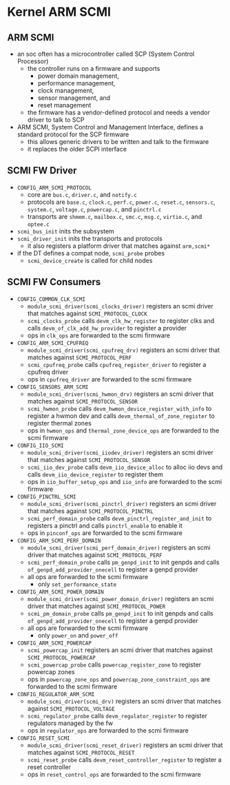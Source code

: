 Kernel ARM SCMI
===============

## ARM SCMI

- an soc often has a microcontroller called SCP (System Control Processor)
  - the controller runs on a firmware and supports
    - power domain management,
    - performance management,
    - clock management,
    - sensor management, and
    - reset management
  - the firmware has a vendor-defined protocol and needs a vendor driver to
    talk to SCP
- ARM SCMI, System Control and Management Interface, defines a standard
  protocol for the SCP firmware
  - this allows generic drivers to be written and talk to the firmware
  - it replaces the older SCPI interface

## SCMI FW Driver

- `CONFIG_ARM_SCMI_PROTOCOL`
  - core are `bus.c`, `driver.c`, and `notify.c`
  - protocols are `base.c`, `clock.c`, `perf.c`, `power.c`, `reset.c`,
    `sensors.c`, `system.c`, `voltage.c`, `powercap.c`, and `pinctrl.c`
  - transports are `shmem.c`, `mailbox.c`, `smc.c`, `msg.c`, `virtio.c`, and
    `optee.c`
- `scmi_bus_init` inits the subsystem
- `scmi_driver_init` inits the transports and protocols
  - it also registers a platform driver that matches against `arm,scmi*`
- if the DT defines a compat node, `scmi_probe` probes
  - `scmi_device_create` is called for child nodes

## SCMI FW Consumers

- `CONFIG_COMMON_CLK_SCMI`
  - `module_scmi_driver(scmi_clocks_driver)` registers an scmi driver
    that matches against `SCMI_PROTOCOL_CLOCK`
  - `scmi_clocks_probe` calls `devm_clk_hw_register` to register clks and
    calls `devm_of_clk_add_hw_provider` to register a provider
  - ops in `clk_ops` are forwarded to the scmi firmware
- `CONFIG_ARM_SCMI_CPUFREQ`
  - `module_scmi_driver(scmi_cpufreq_drv)` registers an scmi driver
    that matches against `SCMI_PROTOCOL_PERF`
  - `scmi_cpufreq_probe` calls `cpufreq_register_driver` to register a cpufreq
    driver
  - ops in `cpufreq_driver` are forwarded to the scmi firmware
- `CONFIG_SENSORS_ARM_SCMI`
  - `module_scmi_driver(scmi_hwmon_drv)` registers an scmi driver
    that matches against `SCMI_PROTOCOL_SENSOR`
  - `scmi_hwmon_probe` calls `devm_hwmon_device_register_with_info` to
    register a hwmon dev and calls `devm_thermal_of_zone_register` to register
    thermal zones
  - ops in `hwmon_ops` and `thermal_zone_device_ops` are forwarded to the scmi
    firmware
- `CONFIG_IIO_SCMI`
  - `module_scmi_driver(scmi_iiodev_driver)` registers an scmi driver
    that matches against `SCMI_PROTOCOL_SENSOR`
  - `scmi_iio_dev_probe` calls `devm_iio_device_alloc` to alloc iio devs and
    calls `devm_iio_device_register` to register them
  - ops in `iio_buffer_setup_ops` and `iio_info` are forwarded to the scmi
    firmware
- `CONFIG_PINCTRL_SCMI`
  - `module_scmi_driver(scmi_pinctrl_driver)` registers an scmi driver
    that matches against `SCMI_PROTOCOL_PINCTRL`
  - `scmi_perf_domain_probe` calls `devm_pinctrl_register_and_init` to
    registers a pinctrl and calls `pinctrl_enable` to enable it
  - ops in `pinconf_ops` are forwarded to the scmi firmware
- `CONFIG_ARM_SCMI_PERF_DOMAIN`
  - `module_scmi_driver(scmi_perf_domain_driver)` registers an scmi driver
    that matches against `SCMI_PROTOCOL_PERF`
  - `scmi_perf_domain_probe` calls `pm_genpd_init` to init genpds and calls
    `of_genpd_add_provider_onecell` to register a genpd provider
  - all ops are forwarded to the scmi firmware
    - only `set_performance_state`
- `CONFIG_ARM_SCMI_POWER_DOMAIN`
  - `module_scmi_driver(scmi_power_domain_driver)` registers an scmi driver
    that matches against `SCMI_PROTOCOL_POWER`
  - `scmi_pm_domain_probe` calls `pm_genpd_init` to init genpds and calls
    `of_genpd_add_provider_onecell` to register a genpd provider
  - all ops are forwarded to the scmi firmware
    - only `power_on` and `power_off`
- `CONFIG_ARM_SCMI_POWERCAP`
  - `scmi_powercap_init` registers an scmi driver that matches against
    `SCMI_PROTOCOL_POWERCAP`
  - `scmi_powercap_probe` calls `powercap_register_zone` to register powercap
    zones
  - ops in `powercap_zone_ops` and `powercap_zone_constraint_ops` are
    forwarded to the scmi firmware
- `CONFIG_REGULATOR_ARM_SCMI`
  - `module_scmi_driver(scmi_drv)` registers an scmi driver that matches
    against `SCMI_PROTOCOL_VOLTAGE`
  - `scmi_regulator_probe` calls `devm_regulator_register` to register
    regulators managed by the fw
  - ops in `regulator_ops` are forwarded to the scmi firmware
- `CONFIG_RESET_SCMI`
  - `module_scmi_driver(scmi_reset_driver)` registers an scmi driver that
    matches against `SCMI_PROTOCOL_RESET`
  - `scmi_reset_probe` calls `devm_reset_controller_register` to register a
    reset controller
  - ops in `reset_control_ops` are forwarded to the scmi firmware
